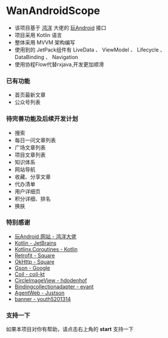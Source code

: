 # WanAndroidScope
- 该项目基于 [鸿洋](https://github.com/hongyangAndroid) 大佬的 [玩Android](https://www.wanandroid.com/blog/show/2) 接口
- 项目采用 Kotlin 语言
- 整体采用  MVVM 架构编写
- 使用到的 JetPack组件有 LiveData 、 ViewModel 、 Lifecycle 、 DataBinding 、 Navigation
- 使用协程Flow代替rxjava,开发更加顺滑

### 已有功能

- 首页最新文章
- 公众号列表

### 待完善功能及后续开发计划
- 搜索
- 每日一问文章列表
- 广场文章列表
- 项目文章列表
- 知识体系
- 网站导航
- 收藏、分享文章
- 代办清单
- 用户详细页
- 积分详细、排名
- 换肤

### 特别感谢

- [玩Android 网站  -  鸿洋大佬](https://www.wanandroid.com/)
- [Kotlin - JetBrains](https://github.com/JetBrains/kotlin)
- [Kotlinx.Coroutines - Kotlin](https://github.com/Kotlin/kotlinx.coroutines)
- [Retrofit - Square](https://github.com/square/retrofit)
- [OkHttp - Square](https://github.com/square/okhttp)
- [Gson - Google](https://github.com/google/gson)
- [Coil - coil-kt](https://github.com/coil-kt/coil)
- [CircleImageView - hdodenhof](https://github.com/hdodenhof/CircleImageView)
- [Bindingcollectionadapter - evant](https://github.com/evant/binding-collection-adapter)
- [AgentWeb - Justson](https://github.com/Justson/AgentWeb)
- [banner - youth5201314](https://github.com/youth5201314/banner)

### 支持一下

如果本项目对你有帮助，请点击右上角的 **start** 支持一下

